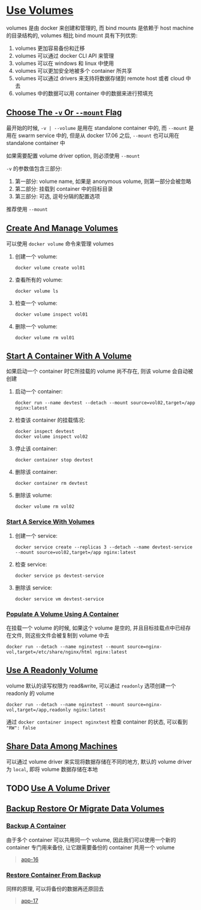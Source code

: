 # [Use Volumes](https://docs.docker.com/storage/volumes/)

volumes 是由 docker 来创建和管理的, 而 bind mounts 是依赖于 host machine 的目录结构的, volumes 相比 bind mount 具有下列优势:

1. volumes 更加容易备份和迁移
2. volumes 可以通过 docker CLI API 来管理
3. volumes 可以在 windows 和 linux 中使用
4. volumes 可以更加安全地被多个 container 所共享
5. volumes 可以通过 drivers 来支持将数据存储到 remote host 或者 cloud 中去
6. volumes 中的数据可以用 container 中的数据来进行预填充

## [Choose The `-v` Or `--mount` Flag](https://docs.docker.com/storage/volumes/#choose-the--v-or---mount-flag)

最开始的时候, `-v | --volume` 是用在 standalone container 中的, 而 `--mount` 是用在 swarm service 中的, 但是从 docker 17.06 之后, `--mount` 也可以用在 standalone container 中

如果需要配置 volume driver option, 则必须使用 `--mount`

`-v` 的参数值包含三部分:

1. 第一部分: volume name, 如果是 anonymous volume, 则第一部分会被忽略
2. 第二部分: 挂载到 container 中的目标目录
3. 第三部分: 可选, 逗号分隔的配置选项

推荐使用 `--mount`

## [Create And Manage Volumes](https://docs.docker.com/storage/volumes/#create-and-manage-volumes)

可以使用 `docker volume` 命令来管理 volumes

1. 创建一个 volume:

   `docker volume create vol01`

2. 查看所有的 volume:

   `docker volume ls`

3. 检查一个 volume:

   `docker volume inspect vol01`

4. 删除一个 volume:

   `docker volume rm vol01`

## [Start A Container With A Volume](https://docs.docker.com/storage/volumes/#start-a-container-with-a-volume)

如果启动一个 container 时它所挂载的 volume 尚不存在, 则该 volume 会自动被创建

1. 启动一个 container:

   `docker run --name devtest --detach --mount source=vol02,target=/app nginx:latest`

2. 检查该 container 的挂载情况:

   `docker inspect devtest`  
   `docker volume inspect vol02`

3. 停止该 container:

   `docker container stop devtest`

4. 删除该 container:

   `docker container rm devtest`

5. 删除该 volume:

   `docker volume rm vol02`

### [Start A Service With Volumes](https://docs.docker.com/storage/volumes/#start-a-service-with-volumes)

1. 创建一个 service:

   `docker service create --replicas 3 --detach --name devtest-service --mount source=vol02,target=/app nginx:latest`

2. 检查 service:

   `docker service ps devtest-service`

3. 删除该 service:

   `docker service vm devtest-service`

### [Populate A Volume Using A Container](https://docs.docker.com/storage/volumes/#populate-a-volume-using-a-container)

在挂载一个 volume 的时候, 如果这个 volume 是空的, 并且目标挂载点中已经存在文件, 则这些文件会被复制到 volume 中去

`docker run --detach --name nginxtest --mount source=nginx-vol,target=/etc/share/nginx/html nginx:latest`

## [Use A Readonly Volume](https://docs.docker.com/storage/volumes/#use-a-read-only-volume)

volume 默认的读写权限为 read&write, 可以通过 `readonly` 选项创建一个 readonly 的 volume

`docker run --detach --name nginxtest --mount source=nginx-vol,target=/app,readonly nginx:latest`

通过 `docker container inspect nginxtest` 检查 container 的状态, 可以看到 `"RW": false`

## [Share Data Among Machines](https://docs.docker.com/storage/volumes/#share-data-among-machines)

可以通过 volume driver 来实现将数据存储在不同的地方, 默认的 volume driver 为 `local`, 即将 volume 数据存储在本地

## TODO [Use A Volume Driver](https://docs.docker.com/storage/volumes/#use-a-volume-driver)

## [Backup Restore Or Migrate Data Volumes](https://docs.docker.com/storage/volumes/#backup-restore-or-migrate-data-volumes)

### [Backup A Container](https://docs.docker.com/storage/volumes/#backup-a-container)

由于多个 container 可以共用同一个 volume, 因此我们可以使用一个新的 container 专门用来备份, 让它跟需要备份的 container 共用一个 volume

> [app-16](./app-16)

### [Restore Container From Backup](https://docs.docker.com/storage/volumes/#restore-container-from-backup)

同样的原理, 可以将备份的数据再还原回去

> [app-17](./app-17)
